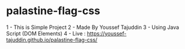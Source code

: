 # palastine-flag-css
1 - This is Simple Project 
2 - Made By Youssef Tajuddin 
3 - Using Java Script (DOM Elements) 
4 - Live : https://youssef-tajuddin.github.io/palastine-flag-css/

